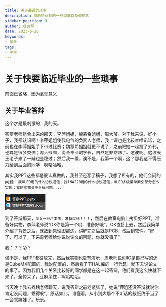 ```yaml
---
title: 关于最近的琐事
description: 临近毕业我的一些琐事以及碎碎念
sidebar_position: 9
author: 啵贝琴
date: 2023-5-20
keywords:
- 毕业
tags: 
- 毕业
---
```


# 关于快要临近毕业的一些琐事
<!--
## 首先就是关于租房子和搬家

五一五天长假，我后面两天来看房子了，因为临近毕业季，房租肯定会上涨，所以我觉得提前下手。本来打算是跟朋友合租套二的，可是对象觉得套二共用卫生间，不太舒服，我想来也是，于是乎她在网上看到了一个单间：主卧，但是带独立卫生，加个也比较合适，一个月900，半年租，包水气，电就一起平摊，也是新的空调。于是乎我们就租了下来

关于我第一次来到这，这个只有十平米不到的房间，以后半年我都要生活在这了。其实来到这，我多已经有怎么规划了，我都想好了。

![1](../../static/life_Page/Games/最近琐事/搬家6.jpg)

五月五号到十号真的很忙....我白天上班，晚上搬家。租房的第二天，我们就过去把卫生打扫了，就借用他们拖把打扫了一下，勉强吧。然后加上后面的搬家和整理就有了下面这样：

![2](./../../static/life_Page/Games/最近琐事/搬家8.jpg)

其中，拿了很多的快递，手抹了很多次地..

![3](./../../static/life_Page/Games/最近琐事/搬家7.jpg)

还有我搬家的箱子！！

![4](./../../static/life_Page/Games/最近琐事/搬家5.jpg)

之后便是我的小窝的细节展示了：

![5](./../../static/life_Page/Games/最近琐事/搬家1.jpg)
![6](./../../static/life_Page/Games/最近琐事/搬家2.jpg)
![7](./../../static/life_Page/Games/最近琐事/搬家3.jpg)
![8](./../../static/life_Page/Games/最近琐事/搬家4.jpg)
![9](./../../static/life_Page/Games/最近琐事/搬家9.jpg)

-->
前面已省略，因为毫无意义

## 关于毕业答辩

这个才是最刺激的，我的天。

答辩老师组合出来的那天：李萍姐姐，魏蒙希姐姐，周大爷。对于我来说，好小子，我都认识啊！李萍姐姐使我电气的负责人老师，我上课也是比较唯唯诺诺，之前也在李萍姐姐手下带过比赛；魏蒙希姐姐就更不说了，之前跟她一起投了外刊，也算是很多交流；周大爷嘛，协会毕业的学长，自然是非常熟了。这波啊。这波天王老子来了一辩也是稳过；然后我一看，诶不是，我第一个啊，这？那我这不得压力给到后面的同学，啊哈哈哈。

其实我PPT这些都是很认真做的，我甚至还写了稿子，我想了所有的，他们会问的问题：`我OLED用的什么协议通信；我INA220用的什么协议通信；OLED多级菜单索引部分怎么实现；我的实物会不会有问题....`

![1](../../static/life_Page/Games/最近琐事/毕设答辩.png)

到了答辩那天，`伞兵一号卢本伟，准备就绪！！！`，然后在教室电脑上拷贝好PPT，准备好实物，李萍老师说“DX你是第一个哟，准备好哦”，OK直接上去，然后我简单介绍了背景之后，就放到原理图那边，讲解完之后就是PCB，然后到软件。“好了，可以了，下来周老师给你说说论文的问题，你就没事了”。

我：？？😲？

诶不是，我PPT都没放完，然后我实物也没有演示，周老师说你IIC是自己写的还是CubeMX配置的，我说配置的，然后看了下HAL库的一行代码。就下去说论文的事了。因为我们几个关系比较好的同学都是在这一起答辩，他们看我这么快就下来了，全惊呆了，亚麻呆住，啊哈哈哈。

当天晚上我去找魏老师聊天，说我答辩之前老紧张了，她说“萍姐还没答辩就说你肯定没问题，乖得很”，原话如此，谁懂啊，从小到大那个不听话的孩纸终于当了一会乖娃娃了。乐乐。
